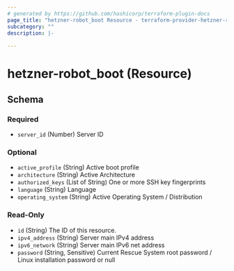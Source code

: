 ```yaml
---
# generated by https://github.com/hashicorp/terraform-plugin-docs
page_title: "hetzner-robot_boot Resource - terraform-provider-hetzner-robot"
subcategory: ""
description: |-
  
---
```


# hetzner-robot_boot (Resource)





<!-- schema generated by tfplugindocs -->
## Schema

### Required

- `server_id` (Number) Server ID

### Optional

- `active_profile` (String) Active boot profile
- `architecture` (String) Active Architecture
- `authorized_keys` (List of String) One or more SSH key fingerprints
- `language` (String) Language
- `operating_system` (String) Active Operating System / Distribution

### Read-Only

- `id` (String) The ID of this resource.
- `ipv4_address` (String) Server main IPv4 address
- `ipv6_network` (String) Server main IPv6 net address
- `password` (String, Sensitive) Current Rescue System root password / Linux installation password or null
